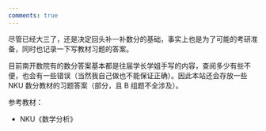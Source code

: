 ```yaml
---
comments: true
---
```

尽管已经大三了，还是决定回头补一补数分的基础，事实上也是为了可能的考研准备，同时也记录一下写教材习题的答案。

目前南开数院有的数分答案基本都是往届学长学姐手写的内容，查阅多少有些不便，也会有一些错误（当然我自己做也不能保证正确）。因此本站还会存放一些 NKU 数分教材的习题答案（部分，且 B 组题不全涉及）。

参考教材：

- NKU《数学分析》